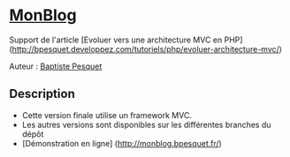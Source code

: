 # [MonBlog](http://github.com/bpesquet/MonBlog)

Support de l'article [Evoluer vers une architecture MVC en PHP] (http://bpesquet.developpez.com/tutoriels/php/evoluer-architecture-mvc/)

Auteur : [Baptiste Pesquet](https://github.com/bpesquet)


## Description

* Cette version finale utilise un framework MVC.
* Les autres versions sont disponibles sur les différentes branches du dépôt
* [Démonstration en ligne] (http://monblog.bpesquet.fr/)

